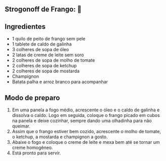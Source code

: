 ## Strogonoff de Frango: :chicken:

## Ingredientes

- 1 quilo de peito de frango sem pele
- 1 tablete de caldo de galinha
- 3 colheres de sopa de óleo
- 2 latas de creme de leite sem soro
- 2 colheres de sopa de molho de tomate
- 2 colheres de sopa de ketchup
- 2 colheres de sopa de mostarda
- Champignon
- Batata palha e arroz branco para acompanhar

## Modo de preparo

1. Em uma panela a fogo médio, acrescente o óleo e o caldo de galinha e dissolva o caldo. Logo em seguida, coloque o frango picado em cubos na panela e deixe cozinhar, sempre dando uma olhadinha para não queimar.
2. Assim que o frango estiver bem cozido, acrescente o molho de tomate, o ketchup, a mostarda e champignon a gosto.
3. Abaixe o fogo e coloque o creme de leite e mexa bem até se tornar um creme homogêneo.
4. Está pronto para servir.